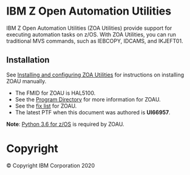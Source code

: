 # IBM Z Open Automation Utilities 
IBM Z Open Automation Utilities (ZOA Utilities) provide support for executing automation tasks on z/OS. With ZOA Utilities, you can run traditional MVS commands, such as IEBCOPY, IDCAMS, and IKJEFT01.

## Installation
See [Installing and configuring ZOA Utilities](https://www.ibm.com/support/knowledgecenter/en/SSKFYE_1.0.0/install.html) for instructions on installing ZOAU manually.

* The FMID for ZOAU is HAL5100. 
* See the [Program Directory](https://www.ibm.com/support/knowledgecenter/en/SSKFYE_1.0.0/program_directory_zoautil/hal5100.html) for more information for ZOAU. 
* See the [fix list](https://www.ibm.com/support/pages/fix-list-ibm-z-open-automation-utilities) for ZOAU.
* The latest PTF when this document was authored is __UI66957__.

__Note__: [Python 3.6 for z/OS](README-python-zos.md) is required by ZOAU.

# Copyright
© Copyright IBM Corporation 2020  